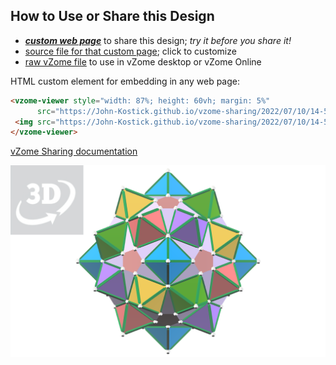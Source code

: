 
## How to Use or Share this Design

 - [***custom web page***][post] to share this design; *try it before you share it!*
 - [source file for that custom page][source]; click to customize
 - [raw vZome file][raw] to use in vZome desktop or vZome Online
 
 HTML custom element for embedding in any web page:
 ```html
<vzome-viewer style="width: 87%; height: 60vh; margin: 5%"
       src="https://John-Kostick.github.io/vzome-sharing/2022/07/10/14-51-56-Quintocta-3/Quintocta-3.vZome" >
  <img src="https://John-Kostick.github.io/vzome-sharing/2022/07/10/14-51-56-Quintocta-3/Quintocta-3.png" />
</vzome-viewer>
 ```

[vZome Sharing documentation](https://vzome.github.io/vzome/sharing.html#how-it-works)

![Image](<Quintocta-3.png>)


[post]: <https://John-Kostick.github.io/vzome-sharing/2022/07/10/Quintocta-3-14-51-56.html>
[source]: <https://github.com/John-Kostick/vzome-sharing/edit/main/_posts/2022-07-10-Quintocta-3-14-51-56.md>
[raw]: <https://raw.githubusercontent.com/John-Kostick/vzome-sharing/main/2022/07/10/14-51-56-Quintocta-3/Quintocta-3.vZome>